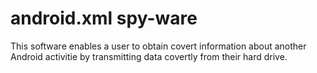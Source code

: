 # android.xml spy-ware

This software enables a user to obtain covert information about another Android activitie by transmitting data covertly from their hard drive.
